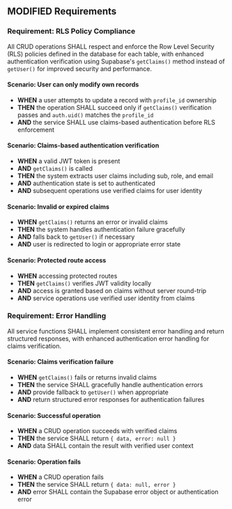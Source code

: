 ## MODIFIED Requirements

### Requirement: RLS Policy Compliance

All CRUD operations SHALL respect and enforce the Row Level Security (RLS) policies defined in the database for each table, with enhanced authentication verification using Supabase's `getClaims()` method instead of `getUser()` for improved security and performance.

#### Scenario: User can only modify own records
- **WHEN** a user attempts to update a record with `profile_id` ownership
- **THEN** the operation SHALL succeed only if `getClaims()` verification passes and `auth.uid()` matches the `profile_id`
- **AND** the service SHALL use claims-based authentication before RLS enforcement

#### Scenario: Claims-based authentication verification
- **WHEN** a valid JWT token is present
- **AND** `getClaims()` is called
- **THEN** the system extracts user claims including sub, role, and email
- **AND** authentication state is set to authenticated
- **AND** subsequent operations use verified claims for user identity

#### Scenario: Invalid or expired claims
- **WHEN** `getClaims()` returns an error or invalid claims
- **THEN** the system handles authentication failure gracefully
- **AND** falls back to `getUser()` if necessary
- **AND** user is redirected to login or appropriate error state

#### Scenario: Protected route access
- **WHEN** accessing protected routes
- **THEN** `getClaims()` verifies JWT validity locally
- **AND** access is granted based on claims without server round-trip
- **AND** service operations use verified user identity from claims

### Requirement: Error Handling

All service functions SHALL implement consistent error handling and return structured responses, with enhanced authentication error handling for claims verification.

#### Scenario: Claims verification failure
- **WHEN** `getClaims()` fails or returns invalid claims
- **THEN** the service SHALL gracefully handle authentication errors
- **AND** provide fallback to `getUser()` when appropriate
- **AND** return structured error responses for authentication failures

#### Scenario: Successful operation
- **WHEN** a CRUD operation succeeds with verified claims
- **THEN** the service SHALL return `{ data, error: null }`
- **AND** data SHALL contain the result with verified user context

#### Scenario: Operation fails
- **WHEN** a CRUD operation fails
- **THEN** the service SHALL return `{ data: null, error }`
- **AND** error SHALL contain the Supabase error object or authentication error